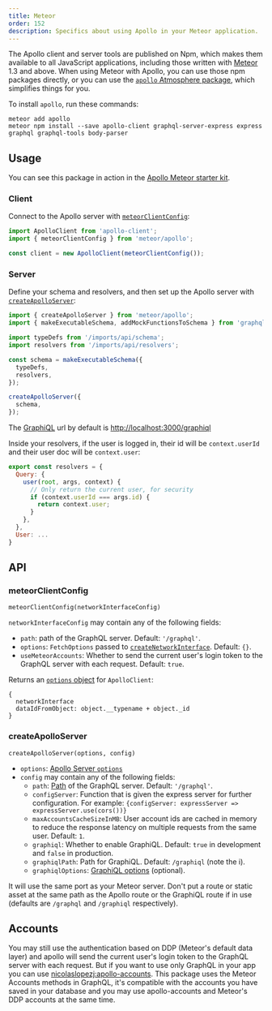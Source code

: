 ```yaml
---
title: Meteor
order: 152
description: Specifics about using Apollo in your Meteor application.
---
```


The Apollo client and server tools are published on Npm, which makes them available to all JavaScript applications, including those written with [Meteor](https://www.meteor.com/) 1.3 and above. When using Meteor with Apollo, you can use those npm packages directly, or you can use the [`apollo` Atmosphere package](https://github.com/apollostack/meteor-integration/), which simplifies things for you.

To install `apollo`, run these commands:

```text
meteor add apollo
meteor npm install --save apollo-client graphql-server-express express graphql graphql-tools body-parser
```

## Usage

You can see this package in action in the [Apollo Meteor starter kit](https://github.com/apollostack/meteor-starter-kit).

### Client

Connect to the Apollo server with [`meteorClientConfig`](#meteorClientConfig):

```js
import ApolloClient from 'apollo-client';
import { meteorClientConfig } from 'meteor/apollo';

const client = new ApolloClient(meteorClientConfig());
```

### Server

Define your schema and resolvers, and then set up the Apollo server with [`createApolloServer`](#createApolloServer):

```js
import { createApolloServer } from 'meteor/apollo';
import { makeExecutableSchema, addMockFunctionsToSchema } from 'graphql-tools';

import typeDefs from '/imports/api/schema';
import resolvers from '/imports/api/resolvers';

const schema = makeExecutableSchema({
  typeDefs,
  resolvers,
});

createApolloServer({
  schema,
});
```

The [GraphiQL](https://github.com/graphql/graphiql) url by default is [http://localhost:3000/graphiql](http://localhost:3000/graphiql)

Inside your resolvers, if the user is logged in, their id will be `context.userId` and their user doc will be `context.user`:

```js
export const resolvers = {
  Query: {
    user(root, args, context) {
      // Only return the current user, for security
      if (context.userId === args.id) {
        return context.user;
      }
    },
  },
  User: ...
}
```

## API

### meteorClientConfig

`meteorClientConfig(networkInterfaceConfig)`

`networkInterfaceConfig` may contain any of the following fields:
- `path`: path of the GraphQL server. Default: `'/graphql'`.
- `options`: `FetchOptions` passed to [`createNetworkInterface`](http://dev.apollodata.com/core/apollo-client-api.html#createNetworkInterface). Default: `{}`.
- `useMeteorAccounts`: Whether to send the current user's login token to the GraphQL server with each request. Default: `true`.

Returns an [`options` object](http://dev.apollodata.com/core/apollo-client-api.html#apollo-client) for `ApolloClient`:

```
{
  networkInterface
  dataIdFromObject: object.__typename + object._id
}
```

### createApolloServer

`createApolloServer(options, config)`

- `options`: [Apollo Server `options`](http://dev.apollodata.com/tools/apollo-server/setup.html#apolloOptions)
- `config` may contain any of the following fields:
  - `path`: [Path](http://expressjs.com/en/api.html#app.use) of the GraphQL server. Default: `'/graphql'`.
  - `configServer`: Function that is given the express server for further configuration. For example: `{configServer: expressServer => expressServer.use(cors())}`
  - `maxAccountsCacheSizeInMB`: User account ids are cached in memory to reduce the response latency on multiple requests from the same user. Default: `1`.
  - `graphiql`: Whether to enable GraphiQL. Default: `true` in development and `false` in production.
  - `graphiqlPath`: Path for GraphiQL. Default: `/graphiql` (note the i).
  - `graphiqlOptions`: [GraphiQL options](http://dev.apollodata.com/tools/apollo-server/graphiql.html#graphiqlOptions) (optional).



It will use the same port as your Meteor server. Don't put a route or static asset at the same path as the Apollo route or the GraphiQL route if in use (defaults are `/graphql` and `/graphiql` respectively).

## Accounts

You may still use the authentication based on DDP (Meteor's default data layer) and apollo will send the current user's login token to the GraphQL server with each request. But if you want to use only GraphQL in your app you can use [nicolaslopezj:apollo-accounts](https://github.com/nicolaslopezj/meteor-apollo-accounts). This package uses the Meteor Accounts methods in GraphQL, it's compatible with the accounts you have saved in your database and you may use apollo-accounts and Meteor's DDP accounts at the same time.

